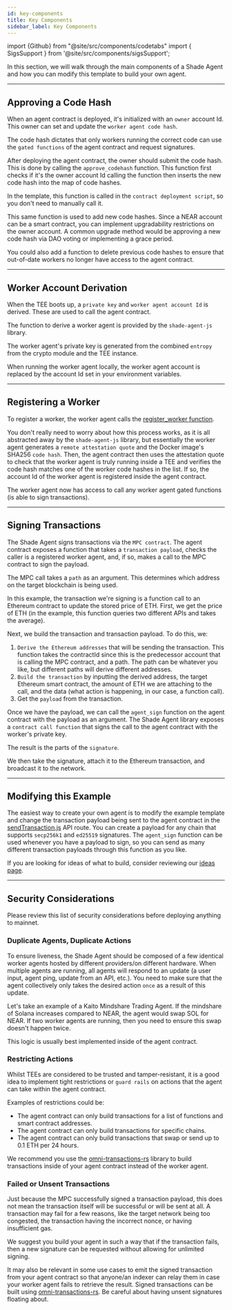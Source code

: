 ```yaml
---
id: key-components
title: Key Components
sidebar_label: Key Components
---
```


import {Github} from "@site/src/components/codetabs"
import { SigsSupport } from '@site/src/components/sigsSupport';

In this section, we will walk through the main components of a Shade Agent and how you can modify this template to build your own agent.

---

## Approving a Code Hash

When an agent contract is deployed, it's initialized with an `owner` account Id. This owner can set and update the `worker agent code hash`.

The code hash dictates that only workers running the correct code can use the `gated functions` of the agent contract and request signatures.

After deploying the agent contract, the owner should submit the code hash. This is done by calling the `approve_codehash` function. This function first checks if it's the owner account Id calling the function then inserts the new code hash into the map of code hashes.

<Github fname="lib.rs" language="rust"
    url="https://github.com/PiVortex/shade-agent-template/blob/main/contract/src/lib.rs#L62-L65"
    start="62" end="65" />

In the template, this function is called in the `contract deployment script`, so you don't need to manually call it.

This same function is used to add new code hashes. Since a NEAR account can be a smart contract, you can implement upgradability restrictions on the owner account. A common upgrade method would be approving a new code hash via DAO voting or implementing a grace period.

You could also add a function to delete previous code hashes to ensure that out-of-date workers no longer have access to the agent contract.

---

## Worker Account Derivation 

When the TEE boots up, a `private key` and `worker agent account Id` is derived. These are used to call the agent contract.

The function to derive a worker agent is provided by the `shade-agent-js` library.

<Github fname="register.js" language="javascript"
    url="https://github.com/PiVortex/shade-agent-template/blob/main/pages/api/derive.js#L19"
    start="19" end="19" />

The worker agent's private key is generated from the combined `entropy` from the crypto module and the TEE instance. 

When running the worker agent locally, the worker agent account is replaced by the account Id set in your environment variables.

---

## Registering a Worker 

To register a worker, the worker agent calls the [register_worker function](https://github.com/PiVortex/shade-agent-template/blob/main/contract/src/lib.rs#L79-L101).

<Github fname="register.js" language="javascript"
    url="https://github.com/PiVortex/shade-agent-template/blob/main/pages/api/register.js#L12"
    start="12" end="12" />

You don't really need to worry about how this process works, as it is all abstracted away by the `shade-agent-js` library, but essentially the worker agent generates a `remote attestation quote` and the Docker image's SHA256 `code hash`. Then, the agent contract then uses the attestation quote to check that the worker agent is truly running inside a TEE and verifies the code hash matches one of the worker code hashes in the list. If so, the account Id of the worker agent is registered inside the agent contract.

<Github fname="lib.rs" language="rust"
    url="https://github.com/PiVortex/shade-agent-template/blob/main/contract/src/lib.rs#L94-L98"
    start="94" end="98" />

The worker agent now has access to call any worker agent gated functions (is able to sign transactions).

---

## Signing Transactions

The Shade Agent signs transactions via the `MPC contract`. The agent contract exposes a function that takes a `transaction payload`, checks the caller is a registered worker agent, and, if so, makes a call to the MPC contract to sign the payload. 

<Github fname="lib.rs" language="rust"
    url="https://github.com/PiVortex/shade-agent-template/blob/main/contract/src/lib.rs#L68-L75"
    start="68" end="75" />

The MPC call takes a `path` as an argument. This determines which address on the target blockchain is being used.

In this example, the transaction we're signing is a function call to an Ethereum contract to update the stored price of ETH. First, we get the price of ETH (in the example, this function queries two different APIs and takes the average).

<Github fname="sendTransaction.js" language="javascript"
    url="https://github.com/PiVortex/shade-agent-template/blob/main/pages/api/sendTransaction.js#L15"
    start="15" end="15" />

Next, we build the transaction and transaction payload. To do this, we:
1. `Derive the Ethereum addresses` that will be sending the transaction. This function takes the contractId since this is the predecessor account that is calling the MPC contract, and a path. The path can be whatever you like, but different paths will derive different addresses.
2. `Build the transaction` by inputting the derived address, the target Ethereum smart contract, the amount of ETH we are attaching to the call, and the data (what action is happening, in our case, a function call).
3. Get the `payload` from the transaction.

<Github fname="sendTransaction.js" language="javascript"
    url="https://github.com/PiVortex/shade-agent-template/blob/main/pages/api/sendTransaction.js#L58-L66"
    start="58" end="66" />

Once we have the payload, we can call the `agent_sign` function on the agent contract with the payload as an argument. The Shade Agent library exposes a `contract call function` that signs the call to the agent contract with the worker's private key.

<Github fname="sendTransaction.js" language="javascript"
    url="https://github.com/PiVortex/shade-agent-template/blob/main/pages/api/sendTransaction.js#L24-L29"
    start="24" end="29" />

The result is the parts of the `signature`.

We then take the signature, attach it to the Ethereum transaction, and broadcast it to the network.

<Github fname="sendTransaction.js" language="javascript"
    url="https://github.com/PiVortex/shade-agent-template/blob/main/pages/api/sendTransaction.js#L42-L52"
    start="42" end="52" />

---

## Modifying this Example 

The easiest way to create your own agent is to modify the example template and change the transaction payload being sent to the agent contract in the [sendTransaction.js](https://github.com/PiVortex/shade-agent-template/blob/main/pages/api/sendTransaction.js) API route. You can create a payload for any chain that supports `secp256k1` and `ed25519` signatures. The `agent_sign` function can be used whenever you have a payload to sign, so you can send as many different transaction payloads through this function as you like.

If you are looking for ideas of what to build, consider reviewing our [ideas page](./examples.md).

---

## Security Considerations

Please review this list of security considerations before deploying anything to mainnet.

### Duplicate Agents, Duplicate Actions

To ensure liveness, the Shade Agent should be composed of a few identical worker agents hosted by different providers/on different hardware. When multiple agents are running, all agents will respond to an update (a user input, agent ping, update from an API, etc.). You need to make sure that the agent collectively only takes the desired action `once` as a result of this update. 

Let's take an example of a Kaito Mindshare Trading Agent. If the mindshare of Solana increases compared to NEAR, the agent would swap SOL for NEAR. If two worker agents are running, then you need to ensure this swap doesn't happen twice.

This logic is usually best implemented inside of the agent contract.

### Restricting Actions

Whilst TEEs are considered to be trusted and tamper-resistant, it is a good idea to implement tight restrictions or `guard rails` on actions that the agent can take within the agent contract. 

Examples of restrictions could be:
- The agent contract can only build transactions for a list of functions and smart contract addresses.
- The agent contract can only build transactions for specific chains.
- The agent contract can only build transactions that swap or send up to 0.1 ETH per 24 hours.

We recommend you use the [omni-transactions-rs](https://github.com/near/omni-transaction-rs) library to build transactions inside of your agent contract instead of the worker agent. 

### Failed or Unsent Transactions

Just because the MPC successfully signed a transaction payload, this does not mean the transaction itself will be successful or will be sent at all. A transaction may fail for a few reasons, like the target network being too congested, the transaction having the incorrect nonce, or having insufficient gas.

We suggest you build your agent in such a way that if the transaction fails, then a new signature can be requested without allowing for unlimited signing.

It may also be relevant in some use cases to emit the signed transaction from your agent contract so that anyone/an indexer can relay them in case your worker agent fails to retrieve the result. Signed transactions can be built using [omni-transactions-rs](https://github.com/near/omni-transaction-rs). Be careful about having unsent signatures floating about.

<SigsSupport />